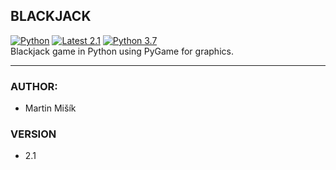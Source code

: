 ## BLACKJACK 
[![Python](https://img.shields.io/badge/Python-14354C?style=for-the-badge&logo=python&logoColor=white)](https://www.python.org/downloads/release/python-393/)
[![Latest 2.1](https://img.shields.io/badge/latest-v2.1-red.svg?style=for-the-badge)]()
[![Python 3.7](https://img.shields.io/badge/python-v3.7-green.svg?style=for-the-badge)](https://www.python.org/downloads/release/python-393/)  
Blackjack game in Python using PyGame for graphics.

---

### AUTHOR:
- Martin Mišík

### VERSION
- 2.1
